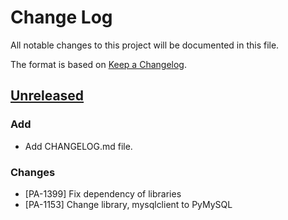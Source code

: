 # Change Log
All notable changes to this project will be documented in this file.

The format is based on [Keep a Changelog](http://keepachangelog.com/).

## [Unreleased]
### Add
- Add CHANGELOG.md file.

### Changes
- [PA-1399] Fix dependency of libraries
- [PA-1153] Change library, mysqlclient to PyMySQL

[Unreleased]: https://github.com/podder-ai/podder-task-base/compare/b07316c...HEAD
